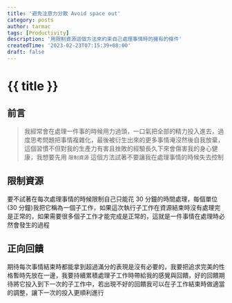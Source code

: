 ```yaml
---
title: '避免注意力分散 Avoid space out'
category: posts
author: tarmac
tags: [Productivity]
description: '用限制資源這個方法來約束自己處理事情時的擁有的條件'
createdTime: '2023-02-23T07:15:39+08:00'
draft: false
---
```


# {{ title }}

## 前言

> 我經常會在處理一件事的時候用力過頭，一口氣把全部的精力投入進去，過度思考問題把事情複雜化，最後被衍生出來的更多事情淹沒然後自我放棄，這個習慣不但對我的生產力有害且挫敗的經驗長久下來會傷害我的身心健康，我想要先用 `限制資源` 這個方法試著不要讓我在處理事情的時候失去控制

## 限制資源

要不試著在每次處理事情的時候限制自己只能花 30 分鐘的時間處理，每個單位(30 分鐘)我把它稱為一個子工作，如果這次執行子工作在資源結束時沒有處理完是正常的，如果需要很多個子工作才能完成是正常的，這就是一件事情在處理時必然會發生的過程

## 正向回饋

期待每次事情結束時都能拿到超過滿分的表現是沒有必要的，我要把追求完美的性格暫時先放在一邊，我要持續累積處理子工作時帶給我的感覺與回饋，好的回饋期待將它投入到下一次的子工作中，若出現不好的回饋我可以在子工作結束時做適當的調整，讓下一次的投入更順利進行
